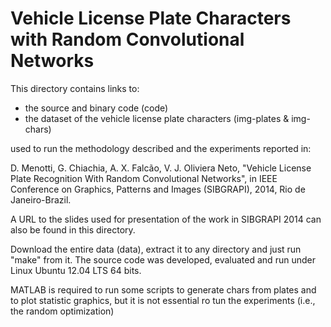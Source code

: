 Vehicle License Plate Characters with Random Convolutional Networks
===================================================================

This directory contains links to:
- the source and binary code (code)
- the dataset of the vehicle license plate characters (img-plates & img-chars)

used to run the methodology described and the experiments reported in:

D. Menotti, G. Chiachia, A. X. Falcão, V. J. Oliviera Neto, "Vehicle License Plate Recognition With Random Convolutional Networks", in IEEE Conference on Graphics, Patterns and Images (SIBGRAPI), 2014, Rio de Janeiro-Brazil.

A URL to the slides used for presentation of the work in SIBGRAPI 2014 can also be found in this directory.

Download the entire data (data), extract it to any directory and just run "make" from it.
The source code was developed, evaluated and run under Linux Ubuntu 12.04 LTS 64 bits.

MATLAB is required to run some scripts to generate chars from plates and to plot statistic graphics, but it is not essential ro tun the experiments (i.e., the random optimization)
